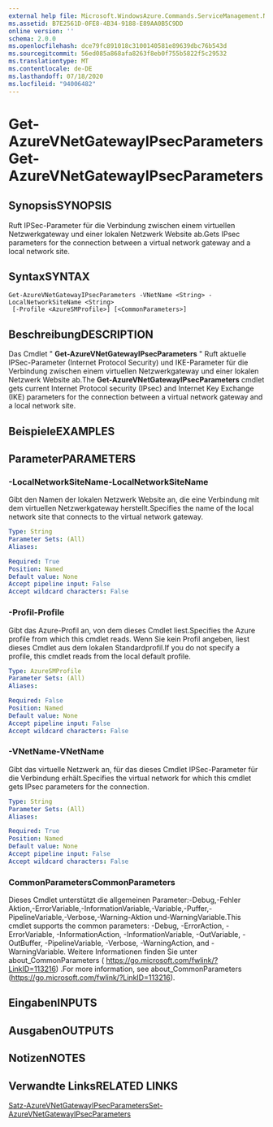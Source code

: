 ```yaml
---
external help file: Microsoft.WindowsAzure.Commands.ServiceManagement.Network.dll-Help.xml
ms.assetid: B7E2561D-0FE8-4B34-9188-E89AA0B5C9DD
online version: ''
schema: 2.0.0
ms.openlocfilehash: dce79fc891018c3100140581e89639dbc76b543d
ms.sourcegitcommit: 56ed085a868afa8263f8eb0f755b5822f5c29532
ms.translationtype: MT
ms.contentlocale: de-DE
ms.lasthandoff: 07/18/2020
ms.locfileid: "94006482"
---
```

# <span data-ttu-id="06670-101">Get-AzureVNetGatewayIPsecParameters</span><span class="sxs-lookup"><span data-stu-id="06670-101">Get-AzureVNetGatewayIPsecParameters</span></span>

## <span data-ttu-id="06670-102">Synopsis</span><span class="sxs-lookup"><span data-stu-id="06670-102">SYNOPSIS</span></span>
<span data-ttu-id="06670-103">Ruft IPSec-Parameter für die Verbindung zwischen einem virtuellen Netzwerkgateway und einer lokalen Netzwerk Website ab.</span><span class="sxs-lookup"><span data-stu-id="06670-103">Gets IPsec parameters for the connection between a virtual network gateway and a local network site.</span></span>

## <span data-ttu-id="06670-104">Syntax</span><span class="sxs-lookup"><span data-stu-id="06670-104">SYNTAX</span></span>

```
Get-AzureVNetGatewayIPsecParameters -VNetName <String> -LocalNetworkSiteName <String>
 [-Profile <AzureSMProfile>] [<CommonParameters>]
```

## <span data-ttu-id="06670-105">Beschreibung</span><span class="sxs-lookup"><span data-stu-id="06670-105">DESCRIPTION</span></span>
<span data-ttu-id="06670-106">Das Cmdlet " **Get-AzureVNetGatewayIPsecParameters** " Ruft aktuelle IPSec-Parameter (Internet Protocol Security) und IKE-Parameter für die Verbindung zwischen einem virtuellen Netzwerkgateway und einer lokalen Netzwerk Website ab.</span><span class="sxs-lookup"><span data-stu-id="06670-106">The **Get-AzureVNetGatewayIPsecParameters** cmdlet gets current Internet Protocol security (IPsec) and Internet Key Exchange (IKE) parameters for the connection between a virtual network gateway and a local network site.</span></span>

## <span data-ttu-id="06670-107">Beispiele</span><span class="sxs-lookup"><span data-stu-id="06670-107">EXAMPLES</span></span>

## <span data-ttu-id="06670-108">Parameter</span><span class="sxs-lookup"><span data-stu-id="06670-108">PARAMETERS</span></span>

### <span data-ttu-id="06670-109">-LocalNetworkSiteName</span><span class="sxs-lookup"><span data-stu-id="06670-109">-LocalNetworkSiteName</span></span>
<span data-ttu-id="06670-110">Gibt den Namen der lokalen Netzwerk Website an, die eine Verbindung mit dem virtuellen Netzwerkgateway herstellt.</span><span class="sxs-lookup"><span data-stu-id="06670-110">Specifies the name of the local network site that connects to the virtual network gateway.</span></span>

```yaml
Type: String
Parameter Sets: (All)
Aliases: 

Required: True
Position: Named
Default value: None
Accept pipeline input: False
Accept wildcard characters: False
```

### <span data-ttu-id="06670-111">-Profil</span><span class="sxs-lookup"><span data-stu-id="06670-111">-Profile</span></span>
<span data-ttu-id="06670-112">Gibt das Azure-Profil an, von dem dieses Cmdlet liest.</span><span class="sxs-lookup"><span data-stu-id="06670-112">Specifies the Azure profile from which this cmdlet reads.</span></span> <span data-ttu-id="06670-113">Wenn Sie kein Profil angeben, liest dieses Cmdlet aus dem lokalen Standardprofil.</span><span class="sxs-lookup"><span data-stu-id="06670-113">If you do not specify a profile, this cmdlet reads from the local default profile.</span></span>

```yaml
Type: AzureSMProfile
Parameter Sets: (All)
Aliases: 

Required: False
Position: Named
Default value: None
Accept pipeline input: False
Accept wildcard characters: False
```

### <span data-ttu-id="06670-114">-VNetName</span><span class="sxs-lookup"><span data-stu-id="06670-114">-VNetName</span></span>
<span data-ttu-id="06670-115">Gibt das virtuelle Netzwerk an, für das dieses Cmdlet IPSec-Parameter für die Verbindung erhält.</span><span class="sxs-lookup"><span data-stu-id="06670-115">Specifies the virtual network for which this cmdlet gets IPsec parameters for the connection.</span></span>

```yaml
Type: String
Parameter Sets: (All)
Aliases: 

Required: True
Position: Named
Default value: None
Accept pipeline input: False
Accept wildcard characters: False
```

### <span data-ttu-id="06670-116">CommonParameters</span><span class="sxs-lookup"><span data-stu-id="06670-116">CommonParameters</span></span>
<span data-ttu-id="06670-117">Dieses Cmdlet unterstützt die allgemeinen Parameter:-Debug,-Fehler Aktion,-ErrorVariable,-InformationVariable,-Variable,-Puffer,-PipelineVariable,-Verbose,-Warning-Aktion und-WarningVariable.</span><span class="sxs-lookup"><span data-stu-id="06670-117">This cmdlet supports the common parameters: -Debug, -ErrorAction, -ErrorVariable, -InformationAction, -InformationVariable, -OutVariable, -OutBuffer, -PipelineVariable, -Verbose, -WarningAction, and -WarningVariable.</span></span> <span data-ttu-id="06670-118">Weitere Informationen finden Sie unter about_CommonParameters ( https://go.microsoft.com/fwlink/?LinkID=113216) .</span><span class="sxs-lookup"><span data-stu-id="06670-118">For more information, see about_CommonParameters (https://go.microsoft.com/fwlink/?LinkID=113216).</span></span>

## <span data-ttu-id="06670-119">Eingaben</span><span class="sxs-lookup"><span data-stu-id="06670-119">INPUTS</span></span>

## <span data-ttu-id="06670-120">Ausgaben</span><span class="sxs-lookup"><span data-stu-id="06670-120">OUTPUTS</span></span>

## <span data-ttu-id="06670-121">Notizen</span><span class="sxs-lookup"><span data-stu-id="06670-121">NOTES</span></span>

## <span data-ttu-id="06670-122">Verwandte Links</span><span class="sxs-lookup"><span data-stu-id="06670-122">RELATED LINKS</span></span>

[<span data-ttu-id="06670-123">Satz-AzureVNetGatewayIPsecParameters</span><span class="sxs-lookup"><span data-stu-id="06670-123">Set-AzureVNetGatewayIPsecParameters</span></span>](./Set-AzureVNetGatewayIPsecParameters.md)


